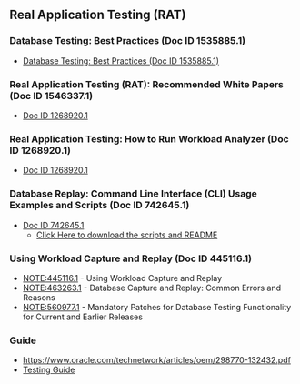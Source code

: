 ## Real Application Testing (RAT)
### 	Database Testing: Best Practices (Doc ID 1535885.1)
* [	Database Testing: Best Practices (Doc ID 1535885.1)](https://support.oracle.com/epmos/faces/DocumentDisplay?_afrLoop=431673761627791&parent=DOCUMENT&sourceId=1268920.1&id=1535885.1&_afrWindowMode=0&_adf.ctrl-state=imgk5degr_293)
### Real Application Testing (RAT): Recommended White Papers (Doc ID 1546337.1)
* [Doc ID 1268920.1](https://support.oracle.com/epmos/faces/DocumentDisplay?_afrLoop=431505447515009&id=1268920.1&displayIndex=8&_afrWindowMode=0&_adf.ctrl-state=imgk5degr_176)
### Real Application Testing: How to Run Workload Analyzer (Doc ID 1268920.1)	 
* [Doc ID 1268920.1](https://support.oracle.com/epmos/faces/DocumentDisplay?_afrLoop=431505447515009&id=1268920.1&displayIndex=8&_afrWindowMode=0&_adf.ctrl-state=imgk5degr_176)
### Database Replay: Command Line Interface (CLI) Usage Examples and Scripts (Doc ID 742645.1)
* [Doc ID 742645.1](https://support.oracle.com/epmos/faces/DocumentDisplay?_afrLoop=253257074406430&parent=EXTERNAL_SEARCH&sourceId=HOWTO&id=742645.1&_afrWindowMode=0&_adf.ctrl-state=hhpe3qlm4_4)
  * [Click Here to download the scripts and README](https://support.oracle.com/epmos/main/downloadattachmentprocessor?parent=DOCUMENT&sourceId=742645.1&attachid=742645.1:db_replay_cli&clickstream=yes)

### Using Workload Capture and Replay (Doc ID 445116.1)
* [NOTE:445116.1](https://support.oracle.com/epmos/faces/DocumentDisplay?parent=DOCUMENT&sourceId=742645.1&id=445116.1) - Using Workload Capture and Replay
* [NOTE:463263.1](https://support.oracle.com/epmos/faces/DocumentDisplay?parent=DOCUMENT&sourceId=742645.1&id=463263.1) - Database Capture and Replay: Common Errors and Reasons
* [NOTE:560977.1](https://support.oracle.com/epmos/faces/DocumentDisplay?parent=DOCUMENT&sourceId=742645.1&id=560977.1) - Mandatory Patches for Database Testing Functionality for Current and Earlier Releases

### Guide
* https://www.oracle.com/technetwork/articles/oem/298770-132432.pdf
* [Testing Guide](https://docs.oracle.com/en/database/oracle/oracle-database/19/ratug/testing-guide.pdf)
